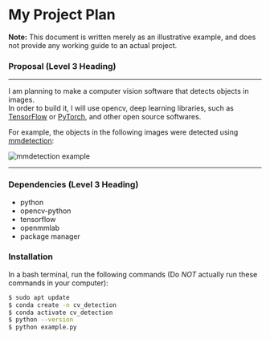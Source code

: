 # My Project Plan

**Note:** This document is written merely as an illustrative example, and does not provide any working guide to an actual project.

### Proposal (Level 3 Heading)
---
I am planning to make a computer vision software that detects objects in images.  
In order to build it, I will use opencv, deep learning libraries, such as [TensorFlow](https://www.tensorflow.org/) or [PyTorch](https://pytorch.org/), and other open source softwares.

For example, the objects in the following images were detected using [mmdetection](https://github.com/open-mmlab/mmdetection): 

![mmdetection example](https://user-images.githubusercontent.com/12907710/137271636-56ba1cd2-b110-4812-8221-b4c120320aa9.png)

---
### Dependencies (Level 3 Heading)
- python
- opencv-python
- tensorflow
- openmmlab
- package manager

### Installation

In a bash terminal, run the following commands (Do *NOT* actually run these commands in your computer):

```bash 
$ sudo apt update  
$ conda create -n cv_detection  
$ conda activate cv_detection  
$ python --version  
$ python example.py
